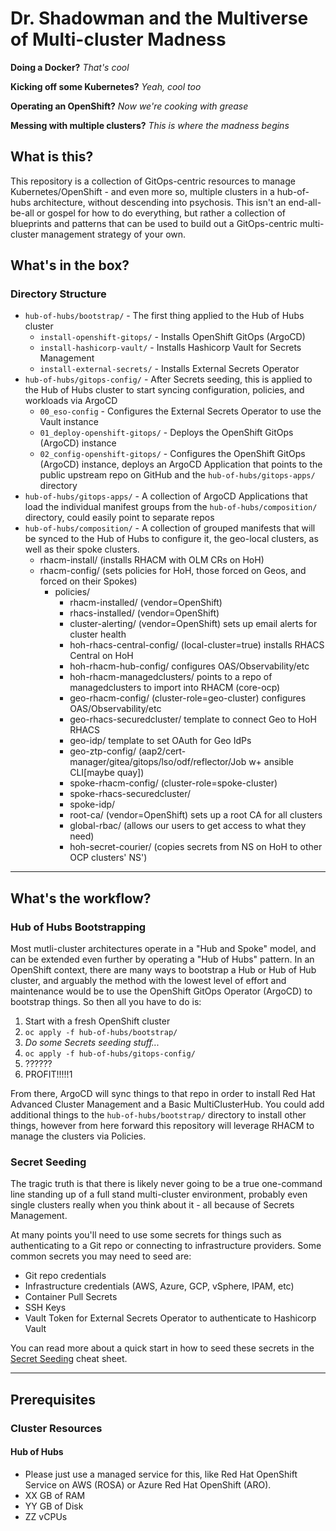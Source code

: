 # Dr. Shadowman and the Multiverse of Multi-cluster Madness

**Doing a Docker?**  *That's cool*

**Kicking off some Kubernetes?**  *Yeah, cool too*

**Operating an OpenShift?** *Now we're cooking with grease*

**Messing with multiple clusters?** *This is where the madness begins*

## What is this?

This repository is a collection of GitOps-centric resources to manage Kubernetes/OpenShift - and even more so, multiple clusters in a hub-of-hubs architecture, without descending into psychosis.  This isn't an end-all-be-all or gospel for how to do everything, but rather a collection of blueprints and patterns that can be used to build out a GitOps-centric multi-cluster management strategy of your own.

## What's in the box?

### Directory Structure

- `hub-of-hubs/bootstrap/` - The first thing applied to the Hub of Hubs cluster
  - `install-openshift-gitops/` - Installs OpenShift GitOps (ArgoCD)
  - `install-hashicorp-vault/` - Installs Hashicorp Vault for Secrets Management
  - `install-external-secrets/` - Installs External Secrets Operator
- `hub-of-hubs/gitops-config/` - After Secrets seeding, this is applied to the Hub of Hubs cluster to start syncing configuration, policies, and workloads via ArgoCD
  - `00_eso-config` - Configures the External Secrets Operator to use the Vault instance
  - `01_deploy-openshift-gitops/` - Deploys the OpenShift GitOps (ArgoCD) instance
  - `02_config-openshift-gitops/` - Configures the OpenShift GitOps (ArgoCD) instance, deploys an ArgoCD Application that points to the public upstream repo on GitHub and the `hub-of-hubs/gitops-apps/` directory
- `hub-of-hubs/gitops-apps/` - A collection of ArgoCD Applications that load the individual manifest groups from the `hub-of-hubs/composition/` directory, could easily point to separate repos
- `hub-of-hubs/composition/` - A collection of grouped manifests that will be synced to the Hub of Hubs to configure it, the geo-local clusters, as well as their spoke clusters.
  - rhacm-install/ (installs RHACM with OLM CRs on HoH)
  - rhacm-config/ (sets policies for HoH, those forced on Geos, and forced on their Spokes)
    - policies/
      - rhacm-installed/ (vendor=OpenShift)
      - rhacs-installed/ (vendor=OpenShift)
      - cluster-alerting/ (vendor=OpenShift) sets up email alerts for cluster health
      - hoh-rhacs-central-config/ (local-cluster=true) installs RHACS Central on HoH
      - hoh-rhacm-hub-config/ configures OAS/Observability/etc
      - hoh-rhacm-managedclusters/ points to a repo of managedclusters to import into RHACM (core-ocp)
      - geo-rhacm-config/ (cluster-role=geo-cluster) configures OAS/Observability/etc
      - geo-rhacs-securedcluster/ template to connect Geo to HoH RHACS
      - geo-idp/ template to set OAuth for Geo IdPs
      - geo-ztp-config/ (aap2/cert-manager/gitea/gitops/lso/odf/reflector/Job w+ ansible CLI[maybe quay])
      - spoke-rhacm-config/ (cluster-role=spoke-cluster)
      - spoke-rhacs-securedcluster/
      - spoke-idp/
      - root-ca/ (vendor=OpenShift) sets up a root CA for all clusters
      - global-rbac/ (allows our users to get access to what they need)
      - hoh-secret-courier/ (copies secrets from NS on HoH to other OCP clusters' NS')

---

## What's the workflow?

### Hub of Hubs Bootstrapping

Most mutli-cluster architectures operate in a "Hub and Spoke" model, and can be extended even further by operating a "Hub of Hubs" pattern.  In an OpenShift context, there are many ways to bootstrap a Hub or Hub of Hub cluster, and arguably the method with the lowest level of effort and maintenance would be to use the OpenShift GitOps Operator (ArgoCD) to bootstrap things.  So then all you have to do is:

1. Start with a fresh OpenShift cluster
2. `oc apply -f hub-of-hubs/bootstrap/`
3. *Do some Secrets seeding stuff...*
4. `oc apply -f hub-of-hubs/gitops-config/`
5. ??????
6. PROFIT!!!!!1

From there, ArgoCD will sync things to that repo in order to install Red Hat Advanced Cluster Management and a Basic MultiClusterHub.  You could add additional things to the `hub-of-hubs/bootstrap/` directory to install other things, however from here forward this repository will leverage RHACM to manage the clusters via Policies.

### Secret Seeding

The tragic truth is that there is likely never going to be a true one-command line standing up of a full stand multi-cluster environment, probably even single clusters really when you think about it - all because of Secrets Management.

At many points you'll need to use some secrets for things such as authenticating to a Git repo or connecting to infrastructure providers.  Some common secrets you may need to seed are:

- Git repo credentials
- Infrastructure credentials (AWS, Azure, GCP, vSphere, IPAM, etc)
- Container Pull Secrets
- SSH Keys
- Vault Token for External Secrets Operator to authenticate to Hashicorp Vault

You can read more about a quick start in how to seed these secrets in the [Secret Seeding](examples/cheat-sheets/secret-seeding.md) cheat sheet.

---

## Prerequisites

### Cluster Resources

#### Hub of Hubs

- Please just use a managed service for this, like Red Hat OpenShift Service on AWS (ROSA) or Azure Red Hat OpenShift (ARO).
- XX GB of RAM
- YY GB of Disk
- ZZ vCPUs